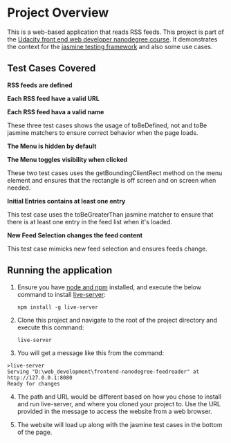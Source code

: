 # Project Overview

This is a web-based application that reads RSS feeds. This project is part of the [Udacity front end web developer nanodegree course][1]. It demonstrates the context for the [jasmine testing framework][2] and also some use cases.

## Test Cases Covered
**RSS feeds are defined**

**Each RSS feed have a valid URL**

**Each RSS feed hava a valid name**

These three test cases shows the usage of toBeDefined, not and toBe jasmine matchers to ensure correct behavior when the page loads.

**The Menu is hidden by default**

**The Menu toggles visibility when clicked**

These two test cases uses the getBoundingClientRect method on the menu element and ensures that the rectangle is off screen and on screen when needed.

**Initial Entries contains at least one entry**

This test case uses the toBeGreaterThan jasmine matcher to ensure that there is at least one entry in the feed list when it's loaded.

**New Feed Selection changes the feed content**

This test case mimicks new feed selection and ensures feeds change.

## Running the application

1.  Ensure you have [node and npm][3] installed, and execute the below command to install [live-server][4]:

    `npm install -g live-server`

2. Clone this project and navigate to the root of the project directory and execute this command:

    `live-server`

3. You will get a message like this from the command:

```
>live-server
Serving "D:\web_development\frontend-nanodegree-feedreader" at http://127.0.0.1:8080
Ready for changes
```

4. The path and URL would be different based on how you chose to install and run live-server, and where you cloned your project to. Use the URL provided in the message to access the website from a web browser.

5. The website will load up along with the jasmine test cases in the bottom of the page.


[1]: https://eu.udacity.com/course/front-end-web-developer-nanodegree--nd001
[2]: http://jasmine.github.io/
[3]: https://nodejs.org/en/download/
[4]: https://www.npmjs.com/package/live-server